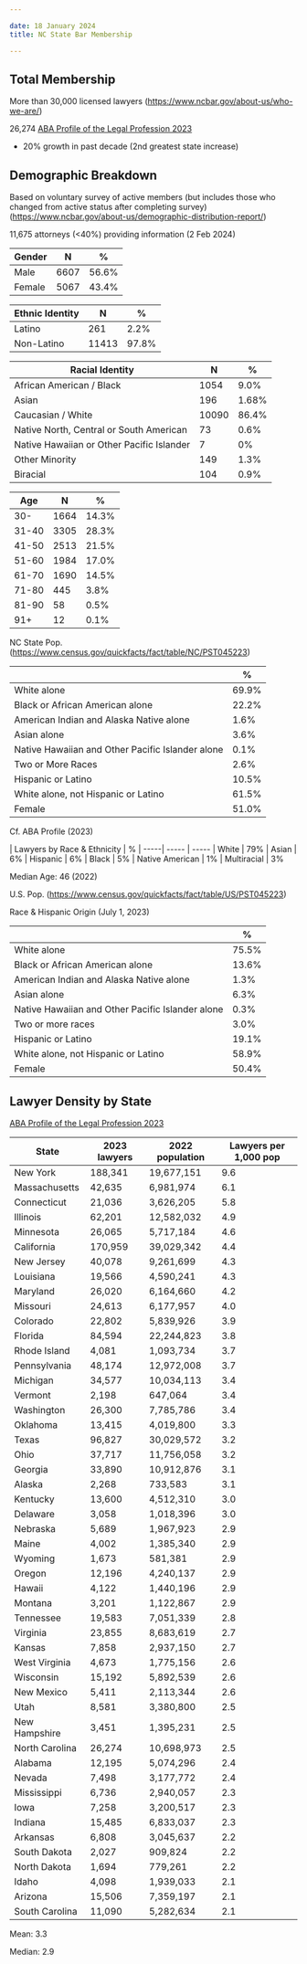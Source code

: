 ```yaml
---

date: 18 January 2024
title: NC State Bar Membership 

--- 
```


## Total Membership

More than 30,000 licensed lawyers (https://www.ncbar.gov/about-us/who-we-are/)

26,274 [ABA Profile of the Legal Profession 2023](https://www.abalegalprofile.com/demographics.html)

- 20% growth in past decade (2nd greatest state increase)

## Demographic Breakdown 

Based on voluntary survey of active members (but includes those who changed from active status after completing survey) (https://www.ncbar.gov/about-us/demographic-distribution-report/) 

11,675 attorneys (<40%) providing information (2 Feb 2024)


| Gender | N     | %
| -----| ----- | -----
| Male | 6607 | 56.6%
| Female | 5067 | 43.4%

| Ethnic Identity | N     | %
| -----| ----- | -----
| Latino | 261 | 2.2%
| Non-Latino | 11413 | 97.8%

| Racial Identity | N     | %
| -----| ----- | -----
| African American / Black | 1054 | 9.0%
| Asian | 196 | 1.68%
| Caucasian / White | 10090 | 86.4%
| Native North, Central or South American | 73 | 0.6%
| Native Hawaiian or Other Pacific Islander | 7 | 0%
| Other Minority | 149 | 1.3%
| Biracial | 104 | 0.9%


| Age | N     | %
| -----| ----- | -----
| 30- | 1664 | 14.3%
| 31-40 | 3305 | 28.3%
| 41-50 | 2513 | 21.5%
| 51-60 | 1984 | 17.0%
| 61-70 | 1690 | 14.5%
| 71-80 | 445 | 3.8%
| 81-90 | 58 | 0.5%
| 91+ | 12 | 0.1%


NC State Pop. (https://www.census.gov/quickfacts/fact/table/NC/PST045223)

|      | %
| -----| ----- 
| White alone	| 69.9%
| Black or African American alone | 22.2%
| American Indian and Alaska Native alone | 1.6%
| Asian alone | 3.6%
| Native Hawaiian and Other Pacific Islander alone | 0.1%
| Two or More Races | 2.6%
| Hispanic or Latino | 10.5%
| White alone, not Hispanic or Latino | 61.5%
| Female | 51.0%

Cf. ABA Profile (2023)

| Lawyers by Race & Ethnicity | %
| -----| ----- | -----
| White | 79%
| Asian | 6%
| Hispanic | 6%
| Black | 5%
| Native American | 1%
| Multiracial | 3%


Median Age: 46 (2022)

U.S. Pop. (https://www.census.gov/quickfacts/fact/table/US/PST045223)

Race & Hispanic Origin (July 1, 2023)

|      | %
| -----| ----- 
| White alone | 75.5%
| Black or African American alone | 13.6%
| American Indian and Alaska Native alone | 1.3%
| Asian alone | 6.3%
| Native Hawaiian and Other Pacific Islander alone | 0.3%
| Two or more races | 3.0%
| Hispanic or Latino | 19.1%
| White alone, not Hispanic or Latino | 58.9%
| Female | 50.4%
 



## Lawyer Density by State 

[ABA Profile of the Legal Profession 2023](https://www.abalegalprofile.com/demographics.html)

| State | 2023 lawyers | 2022 population| Lawyers per 1,000 pop 
| ----- | ----- | ----- | ----- |
| New York | 188,341 | 19,677,151 | 9.6 
| Massachusetts | 42,635 | 6,981,974 | 6.1 
| Connecticut | 21,036 | 3,626,205 | 5.8 
| Illinois | 62,201 | 12,582,032 | 4.9 
| Minnesota | 26,065 | 5,717,184 | 4.6 
| California | 170,959 | 39,029,342 | 4.4 
| New Jersey | 40,078 | 9,261,699 | 4.3 
| Louisiana | 19,566 | 4,590,241 | 4.3 
| Maryland | 26,020 | 6,164,660 | 4.2 
| Missouri | 24,613 | 6,177,957 | 4.0 
| Colorado | 22,802 | 5,839,926 | 3.9 
| Florida | 84,594 | 22,244,823 | 3.8 
| Rhode Island | 4,081 | 1,093,734 | 3.7 
| Pennsylvania | 48,174 | 12,972,008 | 3.7 
| Michigan | 34,577 | 10,034,113 | 3.4 
| Vermont | 2,198 | 647,064 | 3.4 
| Washington | 26,300 | 7,785,786 | 3.4 
| Oklahoma | 13,415 | 4,019,800 | 3.3 
| Texas | 96,827 | 30,029,572 | 3.2 
| Ohio | 37,717 | 11,756,058 | 3.2 
| Georgia | 33,890 | 10,912,876 | 3.1 
| Alaska | 2,268 | 733,583 | 3.1 
| Kentucky | 13,600 | 4,512,310 | 3.0 
| Delaware | 3,058 | 1,018,396 | 3.0 
| Nebraska | 5,689 | 1,967,923 | 2.9 
| Maine | 4,002 | 1,385,340 | 2.9 
| Wyoming | 1,673 | 581,381 | 2.9 
| Oregon | 12,196 | 4,240,137 | 2.9 
| Hawaii | 4,122 | 1,440,196 | 2.9 
| Montana | 3,201 | 1,122,867 | 2.9 
| Tennessee | 19,583 | 7,051,339 | 2.8 
| Virginia | 23,855 | 8,683,619 | 2.7 
| Kansas | 7,858 | 2,937,150 | 2.7 
| West Virginia | 4,673 | 1,775,156 | 2.6 
| Wisconsin | 15,192 | 5,892,539 | 2.6 
| New Mexico | 5,411 | 2,113,344 | 2.6 
| Utah | 8,581 | 3,380,800 | 2.5 
| New Hampshire | 3,451 | 1,395,231 | 2.5 
| North Carolina | 26,274 | 10,698,973 | 2.5 
| Alabama | 12,195 | 5,074,296 | 2.4 
| Nevada | 7,498 | 3,177,772 | 2.4 
| Mississippi | 6,736 | 2,940,057 | 2.3 
| Iowa | 7,258 | 3,200,517 | 2.3 
| Indiana | 15,485 | 6,833,037 | 2.3 
| Arkansas | 6,808 | 3,045,637 | 2.2 
| South Dakota | 2,027 | 909,824 | 2.2 
| North Dakota | 1,694 | 779,261 | 2.2 
| Idaho | 4,098 | 1,939,033 | 2.1 
| Arizona | 15,506 | 7,359,197 | 2.1 
| South Carolina | 11,090 | 5,282,634 | 2.1 

Mean: 3.3

Median: 2.9 